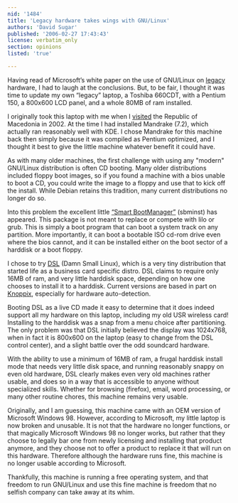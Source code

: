 ```yaml
---
nid: '1484'
title: 'Legacy hardware takes wings with GNU/Linux'
authors: 'David Sugar'
published: '2006-02-27 17:43:43'
license: verbatim_only
section: opinions
listed: 'true'

---
```

Having read of Microsoft’s white paper on the use of GNU/Linux on [legacy](http://www.eweek.com/article2/0,1759,1908908,00.asp) hardware, I had to laugh at the conclusions. But, to be fair, I thought it was time to update my own “legacy” laptop, a Toshiba 660CDT, with a Pentium 150, a 800x600 LCD panel, and a whole 80MB of ram installed.

I originally took this laptop with me when I [visited](http://www.linuxjournal.com/node/6336/print) the Republic of Macedonia in 2002. At the time I had installed Mandrake (7.2), which actually ran reasonably well with KDE. I chose Mandrake for this machine back then simply because it was compiled as Pentium optimized, and I thought it best to give the little machine whatever benefit it could have.

As with many older machines, the first challenge with using any "modern" GNU/Linux distribution is often CD booting. Many older distributions included floppy boot images, so if you found a machine with a bios unable to boot a CD, you could write the image to a floppy and use that to kick off the install. While Debian retains this tradition, many current distributions no longer do so.

Into this problem the excellent little [“Smart BootManager”](http://btmgr.webframe.org/index.php3?body=about.html) (sbminst) has appeared. This package is not meant to replace or compete with lilo or grub. This is simply a boot program that can boot a system track on any partition. More importantly, it can boot a bootable ISO cd-rom drive even where the bios cannot, and it can be installed either on the boot sector of a harddisk or a boot floppy.

I chose to try [DSL](http://www.damnsmalllinux.org/) (Damn Small Linux), which is a very tiny distribution that started life as a business card specific distro. DSL claims to require only 16MB of ram, and very little harddisk space, depending on how one chooses to install it to a harddisk. Current versions are based in part on [Knoppix](http://www.knoppix.org/), especially for hardware auto-detection.

Booting DSL as a live CD made it easy to determine that it does indeed support all my hardware on this laptop, including my old USR wireless card! Installing to the harddisk was a snap from a menu choice after partitioning. The only problem was that DSL initially believed the display was 1024x768, when in fact it is 800x600 on the laptop (easy to change from the DSL control center), and a slight battle over the odd soundcard hardware.

With the ability to use a minimum of 16MB of ram, a frugal harddisk install mode that needs very little disk space, and running reasonably snappy on even old hardware, DSL clearly makes even very old machines rather usable, and does so in a way that is accessible to anyone without specialized skills. Whether for browsing (firefox), email, word processing, or many other routine chores, this machine remains very usable.

Originally, and I am guessing, this machine came with an OEM version of Microsoft Windows 98. However, according to Microsoft, my little laptop is now broken and unusable. It is not that the hardware no longer functions, or that magically Microsoft Windows 98 no longer works, but rather that they choose to legally bar one from newly licensing and installing that product anymore, and they choose not to offer a product to replace it that will run on this hardware. Therefore although the hardware runs fine, this machine is no longer usable according to Microsoft.

Thankfully, this machine is running a free operating system, and that freedom to run GNU/Linux and use this fine machine is freedom that no selfish company can take away at its whim.

